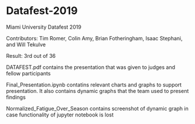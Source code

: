 # Datafest-2019
Miami University Datafest 2019 

Contributors: Tim Romer, Colin Amy, Brian Fotheringham, Isaac Stephani, and Will Tekulve

Result: 3rd out of 36

DATAFEST.pdf contains the presentation that was given to judges and fellow participants

Final_Presentation.ipynb contatins relevant charts and graphs to support presentation. It also contains dynamic graphs that the team used to present findings

Normalized_Fatigue_Over_Season contains screenshot of dynamic graph in case functionality of jupyter notebook is lost
